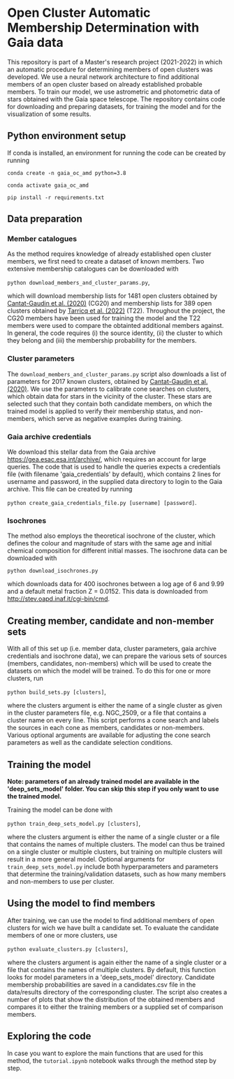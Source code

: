 # Open Cluster Automatic Membership Determination with Gaia data
This repository is part of a Master's research project (2021-2022) in which an automatic procedure for determining members of open clusters was developed. We use a neural network architecture to find additional members of an open cluster based on already established probable members. To train our model, we use astrometric and photometric data of stars obtained with the Gaia space telescope. The repository contains code for downloading and preparing datasets, for training the model and for the visualization of some results. 

## Python environment setup

If conda is installed, an environment for running the code can be created by running 

`conda create -n gaia_oc_amd python=3.8`

`conda activate gaia_oc_amd`

`pip install -r requirements.txt`

## Data preparation

### Member catalogues

As the method requires knowledge of already established open cluster members, we first need to create a dataset of known members. Two extensive membership catalogues can be downloaded with

`python download_members_and_cluster_params.py`,

which will download membership lists for 1481 open clusters obtained by [Cantat-Gaudin et al. (2020)](https://ui.adsabs.harvard.edu/abs/2020A%26A...633A..99C/abstract) (CG20) and membership lists for 389 open clusters obtained by [Tarricq et al. (2022)](https://ui.adsabs.harvard.edu/abs/2022A%26A...659A..59T/abstract) (T22). Throughout the project, the CG20 members have been used for training the model and the T22 members were used to compare the obtainted additional members against. In general, the code requires (i) the source identity, (ii) the cluster to which they belong and (iii) the membership probability for the members.

### Cluster parameters

The `download_members_and_cluster_params.py` script also downloads a list of parameters for 2017 known clusters, obtained by [Cantat-Gaudin et al. (2020)](https://ui.adsabs.harvard.edu/abs/2020A%26A...640A...1C/abstract). We use the parameters to calibrate cone searches on clusters, which obtain data for stars in the vicinity of the cluster. These stars are selected such that they contain both candidate members, on which the trained model is applied to verify their membership status, and non-members, which serve as negative examples during training.

### Gaia archive credentials

We download this stellar data from the Gaia archive https://gea.esac.esa.int/archive/, which requires an account for large queries. The code that is used to handle the queries expects a credentials file (with filename 'gaia_credentials' by default), which contains 2 lines for username and password, in the supplied data directory to login to the Gaia archive. This file can be created by running

`python create_gaia_credentials_file.py [username] [password]`.

### Isochrones

The method also employs the theoretical isochrone of the cluster, which defines the colour and magnitude of stars with the same age and initial chemical composition for different initial masses. The isochrone data can be downloaded with

`python download_isochrones.py`

which downloads data for 400 isochrones between a log age of 6 and 9.99 and a default metal fraction Z = 0.0152. This data is downloaded from http://stev.oapd.inaf.it/cgi-bin/cmd.


## Creating member, candidate and non-member sets

With all of this set up (i.e. member data, cluster parameters, gaia archive credentials and isochrone data), we can prepare the various sets of sources (members, candidates, non-members) which will be used to create the datasets on which the model will be trained. To do this for one or more clusters, run

`python build_sets.py [clusters]`,

where the clusters argument is either the name of a single cluster as given in the cluster parameters file, e.g. NGC_2509, or a file that contains a cluster name on every line. This script performs a cone search and labels the sources in each cone as members, candidates or non-members. Various optional arguments are available for adjusting the cone search parameters as well as the candidate selection conditions.

## Training the model

**Note: parameters of an already trained model are available in the 'deep_sets_model' folder. You can skip this step if you only want to use the trained model.**

Training the model can be done with

`python train_deep_sets_model.py [clusters]`,

where the clusters argument is either the name of a single cluster or a file that contains the names of multiple clusters. The model can thus be trained on a single cluster or multiple clusters, but training on multiple clusters will result in a more general model. Optional arguments for `train_deep_sets_model.py` include both hyperparameters and parameters that determine the training/validation datasets, such as how many members and non-members to use per cluster.

## Using the model to find members

After training, we can use the model to find additional members of open clusters for wich we have built a candidate set. To evaluate the candidate members of one or more clusters, use

`python evaluate_clusters.py [clusters]`,

where the clusters argument is again either the name of a single cluster or a file that contains the names of multiple clusters. By default, this function looks for model parameters in a 'deep_sets_model' directory. Candidate membership probabilities are saved in a candidates.csv file in the data/results directory of the corresponding cluster. The script also creates a number of plots that show the distribution of the obtained members and compares it to either the training members or a supplied set of comparison members.

## Exploring the code

In case you want to explore the main functions that are used for this method, the `tutorial.ipynb` notebook walks through the method step by step.

